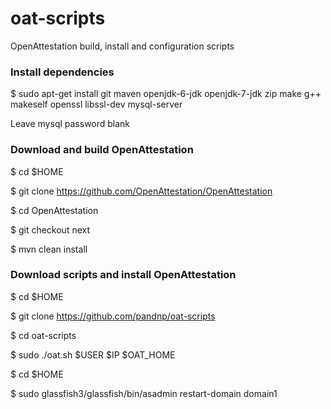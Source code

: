 oat-scripts
===========

OpenAttestation build, install and configuration scripts

### Install dependencies

$ sudo apt-get install git maven openjdk-6-jdk openjdk-7-jdk zip make g++ makeself openssl libssl-dev mysql-server

Leave mysql password blank

### Download and build OpenAttestation

$ cd $HOME

$ git clone https://github.com/OpenAttestation/OpenAttestation

$ cd OpenAttestation

$ git checkout next

$ mvn clean install

### Download scripts and install OpenAttestation

$ cd $HOME

$ git clone https://github.com/pandnp/oat-scripts

$ cd oat-scripts

$ sudo ./oat.sh $USER $IP $OAT_HOME

$ cd $HOME

$ sudo glassfish3/glassfish/bin/asadmin restart-domain domain1
